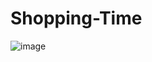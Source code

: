 # Shopping-Time

![image](https://github.com/user-attachments/assets/13864855-fe38-45c3-866e-f10813d911e5)

